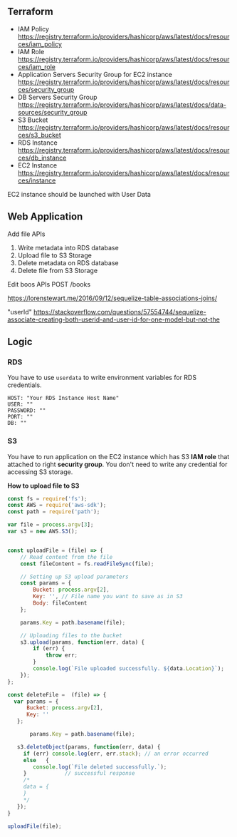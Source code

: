 ## Terraform
* IAM Policy https://registry.terraform.io/providers/hashicorp/aws/latest/docs/resources/iam_policy
* IAM Role https://registry.terraform.io/providers/hashicorp/aws/latest/docs/resources/iam_role
* Application Servers Security Group for EC2 instance  https://registry.terraform.io/providers/hashicorp/aws/latest/docs/resources/security_group
* DB Servers Security Group https://registry.terraform.io/providers/hashicorp/aws/latest/docs/data-sources/security_group 
* S3 Bucket https://registry.terraform.io/providers/hashicorp/aws/latest/docs/resources/s3_bucket
* RDS Instance https://registry.terraform.io/providers/hashicorp/aws/latest/docs/resources/db_instance
* EC2 Instance  https://registry.terraform.io/providers/hashicorp/aws/latest/docs/resources/instance
  

EC2 instance should be launched with User Data

## Web Application
Add file APIs

1. Write metadata into RDS database
2. Upload file to S3 Storage
3. Delete metadata on RDS database
4. Delete file from S3 Storage

Edit boos APIs
POST /books 

https://lorenstewart.me/2016/09/12/sequelize-table-associations-joins/

"userId"
https://stackoverflow.com/questions/57554744/sequelize-associate-creating-both-userid-and-user-id-for-one-model-but-not-the

## Logic

### RDS
You have to use `userdata` to write environment variables for RDS credentials.
```
HOST: "Your RDS Instance Host Name"
USER: ""
PASSWORD: ""
PORT: ""
DB: ""
```


### S3

You have to run application on the EC2 instance which has S3 **IAM role** that attached to right **security group**.
You don't need to write any credential for accessing S3 storage.


**How to upload file to S3**
```javascript
const fs = require('fs');
const AWS = require('aws-sdk');
const path = require('path');

var file = process.argv[3];
var s3 = new AWS.S3();


const uploadFile = (file) => {
    // Read content from the file
    const fileContent = fs.readFileSync(file);

    // Setting up S3 upload parameters
    const params = {
        Bucket: process.argv[2],
        Key: '', // File name you want to save as in S3
        Body: fileContent
    };

    params.Key = path.basename(file);

    // Uploading files to the bucket
    s3.upload(params, function(err, data) {
        if (err) {
            throw err;
        }
        console.log(`File uploaded successfully. ${data.Location}`);
    });
};

const deleteFile =  (file) => {
  var params = {
      Bucket: process.argv[2],
      Key: ''
   };

       params.Key = path.basename(file);

   s3.deleteObject(params, function(err, data) {
     if (err) console.log(err, err.stack); // an error occurred
     else   {
        console.log(`File deleted successfully.`);
     }            // successful response
     /*
     data = {
     }
     */
   });
}

uploadFile(file);
```